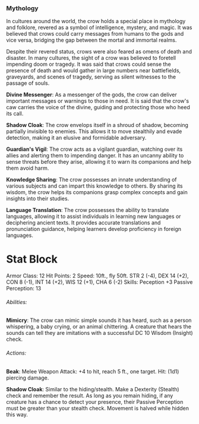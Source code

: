 ### Mythology
In cultures around the world, the crow holds a special place in mythology and folklore, revered as a symbol of intelligence, mystery, and magic. It was believed that crows could carry messages from humans to the gods and vice versa, bridging the gap between the mortal and immortal realms.

Despite their revered status, crows were also feared as omens of death and disaster. In many cultures, the sight of a crow was believed to foretell impending doom or tragedy. It was said that crows could sense the presence of death and would gather in large numbers near battlefields, graveyards, and scenes of tragedy, serving as silent witnesses to the passage of souls. 

**Divine Messenger**: As a messenger of the gods, the crow can deliver important messages or warnings to those in need. It is said that the crow's caw carries the voice of the divine, guiding and protecting those who heed its call.

**Shadow Cloak**: The crow envelops itself in a shroud of shadow, becoming partially invisible to enemies. This allows it to move stealthily and evade detection, making it an elusive and formidable adversary.

**Guardian's Vigil**: The crow acts as a vigilant guardian, watching over its allies and alerting them to impending danger. It has an uncanny ability to sense threats before they arise, allowing it to warn its companions and help them avoid harm.

**Knowledge Sharing**: The crow possesses an innate understanding of various subjects and can impart this knowledge to others. By sharing its wisdom, the crow helps its companions grasp complex concepts and gain insights into their studies.

**Language Translation**: The crow possesses the ability to translate languages, allowing it to assist individuals in learning new languages or deciphering ancient texts. It provides accurate translations and pronunciation guidance, helping learners develop proficiency in foreign languages.

# Stat Block
Armor Class: 12
Hit Points: 2
Speed: 10ft., fly 50ft.
STR 2 (-4), DEX 14 (+2), CON 8 (-1), INT 14 (+2), WIS 12 (+1), CHA 6 (-2)
Skills: Peception +3
Passive Perception: 13

###### Abilities:
**Mimicry**: The crow can mimic simple sounds it has heard, such as a person whispering, a baby crying, or an animal chittering. A creature that hears the sounds can tell they are imitations with a successful DC 10 Wisdom (Insight) check.  

###### Actions:

**Beak**: Melee Weapon Attack: +4 to hit, reach 5 ft., one target. Hit: (1d1) piercing damage.

**Shadow Cloak**: Similar to the hiding/stealth. Make a Dexterity (Stealth) check and remember the result. As long as you remain hiding, if any creature has a chance to detect your presence, their Passive Perception must be greater than your stealth check. Movement is halved while hidden this way.